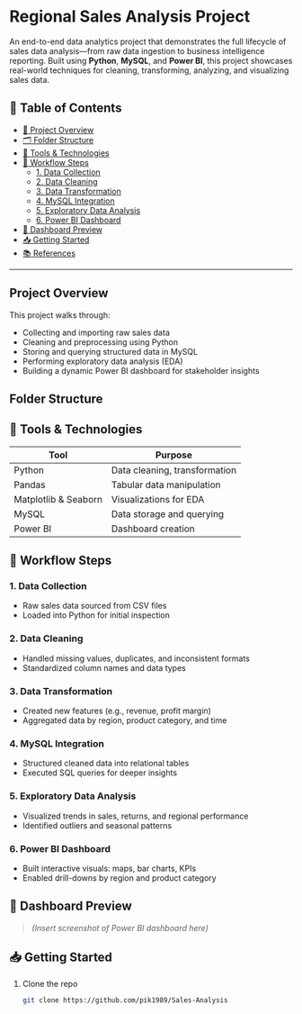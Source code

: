# Regional Sales Analysis Project

An end-to-end data analytics project that demonstrates the full lifecycle of sales data analysis—from raw data ingestion to business intelligence reporting. Built using **Python**, **MySQL**, and **Power BI**, this project showcases real-world techniques for cleaning, transforming, analyzing, and visualizing sales data.

## 🧭 Table of Contents

- [🧠 Project Overview](#-project-overview)
- [🗂️ Folder Structure](#️-folder-structure)
- [🔧 Tools & Technologies](#-tools--technologies)
- [🚀 Workflow Steps](#-workflow-steps)
  - [1. Data Collection](#1-data-collection)
  - [2. Data Cleaning](#2-data-cleaning)
  - [3. Data Transformation](#3-data-transformation)
  - [4. MySQL Integration](#4-mysql-integration)
  - [5. Exploratory Data Analysis](#5-exploratory-data-analysis)
  - [6. Power BI Dashboard](#6-power-bi-dashboard)
- [📸 Dashboard Preview](#-dashboard-preview)
- [📥 Getting Started](#-getting-started)
- [📚 References](#-references)
---

## Project Overview

This project walks through:

- Collecting and importing raw sales data
- Cleaning and preprocessing using Python
- Storing and querying structured data in MySQL
- Performing exploratory data analysis (EDA)
- Building a dynamic Power BI dashboard for stakeholder insights

## Folder Structure


## 🔧 Tools & Technologies

| Tool               | Purpose                          |
|--------------------|----------------------------------|
| Python             | Data cleaning, transformation    |
| Pandas             | Tabular data manipulation        |
| Matplotlib & Seaborn | Visualizations for EDA         |
| MySQL              | Data storage and querying        |
| Power BI           | Dashboard creation               |

## 🚀 Workflow Steps

### 1. Data Collection
- Raw sales data sourced from CSV files
- Loaded into Python for initial inspection

### 2. Data Cleaning
- Handled missing values, duplicates, and inconsistent formats
- Standardized column names and data types

### 3. Data Transformation
- Created new features (e.g., revenue, profit margin)
- Aggregated data by region, product category, and time

### 4. MySQL Integration
- Structured cleaned data into relational tables
- Executed SQL queries for deeper insights

### 5. Exploratory Data Analysis
- Visualized trends in sales, returns, and regional performance
- Identified outliers and seasonal patterns

### 6. Power BI Dashboard
- Built interactive visuals: maps, bar charts, KPIs
- Enabled drill-downs by region and product category

## 📸 Dashboard Preview

> *(Insert screenshot of Power BI dashboard here)*

## 📥 Getting Started

1. Clone the repo  
   ```bash
   git clone https://github.com/pik1989/Sales-Analysis
